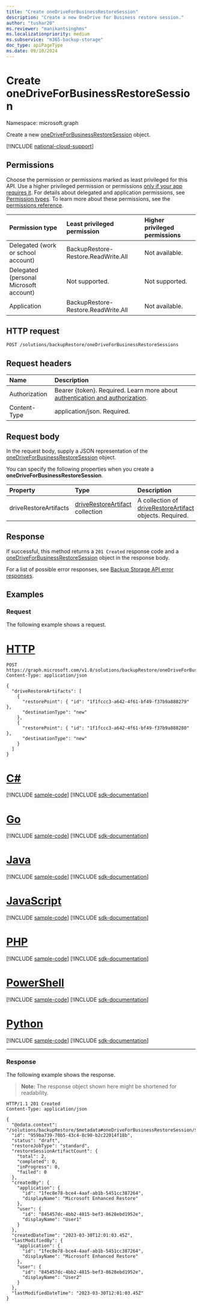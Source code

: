 ```yaml
---
title: "Create oneDriveForBusinessRestoreSession"
description: "Create a new OneDrive for Business restore session."
author: "tushar20"
ms.reviewer: "manikantsinghms"
ms.localizationpriority: medium
ms.subservice: "m365-backup-storage"
doc_type: apiPageType
ms.date: 09/10/2024
---
```


# Create oneDriveForBusinessRestoreSession

Namespace: microsoft.graph

Create a new [oneDriveForBusinessRestoreSession](../resources/onedriveforbusinessrestoresession.md) object.

[!INCLUDE [national-cloud-support](../../includes/global-only.md)]

## Permissions

Choose the permission or permissions marked as least privileged for this API. Use a higher privileged permission or permissions [only if your app requires it](/graph/permissions-overview#best-practices-for-using-microsoft-graph-permissions). For details about delegated and application permissions, see [Permission types](/graph/permissions-overview#permission-types). To learn more about these permissions, see the [permissions reference](/graph/permissions-reference).

|Permission type|Least privileged permission|Higher privileged permissions|
|:---|:---|:---|
|Delegated (work or school account)|BackupRestore-Restore.ReadWrite.All|Not available.|
|Delegated (personal Microsoft account)|Not supported.|Not supported.|
|Application|BackupRestore-Restore.ReadWrite.All|Not available.|

## HTTP request

<!-- {
  "blockType": "ignored"
}
-->
``` http
POST /solutions/backupRestore/oneDriveForBusinessRestoreSessions
```

## Request headers

|Name|Description|
|:---|:---|
|Authorization|Bearer {token}. Required. Learn more about [authentication and authorization](/graph/auth/auth-concepts).|
|Content-Type|application/json. Required.|

## Request body

In the request body, supply a JSON representation of the [oneDriveForBusinessRestoreSession](../resources/onedriveforbusinessrestoresession.md) object.

You can specify the following properties when you create a **oneDriveForBusinessRestoreSession**.

|Property|Type|Description|
|:---|:---|:---|
|driveRestoreArtifacts|[driveRestoreArtifact](../resources/driverestoreartifact.md) collection|A collection of [driveRestoreArtifact](../resources/driverestoreartifact.md) objects. Required.|

## Response

If successful, this method returns a `201 Created` response code and a [oneDriveForBusinessRestoreSession](../resources/onedriveforbusinessrestoresession.md) object in the response body.

For a list of possible error responses, see [Backup Storage API error responses](/graph/backup-storage-error-codes).

## Examples

### Request

The following example shows a request.
# [HTTP](#tab/http)
<!-- {
  "blockType": "request",
  "name": "create_onedriveforbusinessrestoresession"
}
-->
``` http
POST https://graph.microsoft.com/v1.0/solutions/backupRestore/oneDriveForBusinessRestoreSessions
Content-Type: application/json

{
  "driveRestoreArtifacts": [
    {
      "restorePoint": { "id": "1f1fccc3-a642-4f61-bf49-f37b9a888279" },
      "destinationType": "new"
    },
    {
      "restorePoint": { "id": "1f1fccc3-a642-4f61-bf49-f37b9a888280" },
      "destinationType": "new"
    }
  ]
}
```

# [C#](#tab/csharp)
[!INCLUDE [sample-code](../includes/snippets/csharp/create-onedriveforbusinessrestoresession-csharp-snippets.md)]
[!INCLUDE [sdk-documentation](../includes/snippets/snippets-sdk-documentation-link.md)]

# [Go](#tab/go)
[!INCLUDE [sample-code](../includes/snippets/go/create-onedriveforbusinessrestoresession-go-snippets.md)]
[!INCLUDE [sdk-documentation](../includes/snippets/snippets-sdk-documentation-link.md)]

# [Java](#tab/java)
[!INCLUDE [sample-code](../includes/snippets/java/create-onedriveforbusinessrestoresession-java-snippets.md)]
[!INCLUDE [sdk-documentation](../includes/snippets/snippets-sdk-documentation-link.md)]

# [JavaScript](#tab/javascript)
[!INCLUDE [sample-code](../includes/snippets/javascript/create-onedriveforbusinessrestoresession-javascript-snippets.md)]
[!INCLUDE [sdk-documentation](../includes/snippets/snippets-sdk-documentation-link.md)]

# [PHP](#tab/php)
[!INCLUDE [sample-code](../includes/snippets/php/create-onedriveforbusinessrestoresession-php-snippets.md)]
[!INCLUDE [sdk-documentation](../includes/snippets/snippets-sdk-documentation-link.md)]

# [PowerShell](#tab/powershell)
[!INCLUDE [sample-code](../includes/snippets/powershell/create-onedriveforbusinessrestoresession-powershell-snippets.md)]
[!INCLUDE [sdk-documentation](../includes/snippets/snippets-sdk-documentation-link.md)]

# [Python](#tab/python)
[!INCLUDE [sample-code](../includes/snippets/python/create-onedriveforbusinessrestoresession-python-snippets.md)]
[!INCLUDE [sdk-documentation](../includes/snippets/snippets-sdk-documentation-link.md)]

---

### Response

The following example shows the response.
>**Note:** The response object shown here might be shortened for readability.
<!-- {
  "blockType": "response",
  "truncated": true,
  "@odata.type": "microsoft.graph.oneDriveForBusinessRestoreSession"
}
-->
``` http
HTTP/1.1 201 Created
Content-Type: application/json

{
  "@odata.context": "/solutions/backupRestore/$metadata#oneDriveForBusinessRestoreSession/$entity",
  "id": "959ba739-70b5-43c4-8c90-b2c22014f18b",
  "status": "draft",
  "restoreJobType": "standard",
  "restoreSessionArtifactCount": {
    "total": 2,
    "completed": 0,
    "inProgress": 0,
    "failed": 0
  },
  "createdBy": {
    "application": {
      "id": "1fec8e78-bce4-4aaf-ab1b-5451cc387264",
      "displayName": "Microsoft Enhanced Restore"
    },
    "user": {
      "id": "845457dc-4bb2-4815-bef3-8628ebd1952e",
      "displayName": "User1"
    }
  },
  "createdDateTime": "2023-03-30T12:01:03.45Z",
  "lastModifiedBy": {
    "application": {
      "id": "1fec8e78-bce4-4aaf-ab1b-5451cc387264",
      "displayName": "Microsoft Enhanced Restore"
    },
    "user": {
      "id": "845457dc-4bb2-4815-bef3-8628ebd1952e",
      "displayName": "User2"
    }
  },
  "lastModifiedDateTime": "2023-03-30T12:01:03.45Z"
}
```

